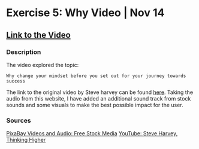 # Exercise 5: Why Video | Nov 14
## <a href="https://drive.google.com/file/d/1xr75pWbEMVewe3XMRl-BCvUueBAdLnfK/view" target="_blank">Link to the Video</a>

### Description
The video explored the topic:

````Why change your mindset before you set out for your journey towards success````

The link to the original video by Steve harvey can be found [here](https://www.youtube.com/watch?v=MR9jG_Tw-oM&t=18s). Taking the audio from this website, I have added an additional sound track from stock sounds and some visuals to make the best possible impact for the user.

### Sources
[PixaBay Videos and Audio: Free Stock Media](https://pixabay.com/music/)
[YouTube: Steve Harvey, Thinking Higher](https://www.youtube.com/watch?v=MR9jG_Tw-oM&t=18s)

